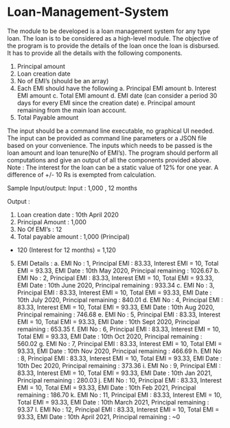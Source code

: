 # Loan-Management-System

The module to be developed is a loan management system for any type loan.
The loan is to be considered as a high-level module. The objective of the program is to provide the details of the loan once the loan is disbursed. It has to provide all the details with the following components.

1. Principal amount
2. Loan creation date
3. No of EMI’s (should be an array)
4. Each EMI should have the following
a. Principal EMI amount
b. Interest EMI amount
c. Total EMI amount
d. EMI date (can consider a period 30 days for every EMI since the creation date)
e. Principal amount remaining from the main loan account.
5. Total Payable amount


The input should be a command line executable, no graphical UI needed. The input can be provided as command line parameters or a JSON file based on your convenience. The inputs which needs to be passed is the loan amount and loan tenure(No of EMI’s). The program should perform all computations and give an output of all the components provided above.
Note : The interest for the loan can be a static value of 12% for one year. A difference of +/- 10 Rs is exempted from calculation.




Sample Input/output:
Input : 1,000 , 12 months

Output :
1. Loan creation date : 10th April 2020
2. Principal Amount : 1,000
3. No Of EMI’s : 12
4. Total payable amount : 1,000 (Principal)
+ 120 (Interest for 12 months) = 1,120
5. EMI Details :
a. EMI No : 1, Principal EMI : 83.33, Interest EMI = 10, Total EMI =
93.33, EMI Date : 10th May 2020, Principal remaining : 1026.67
b. EMI No : 2, Principal EMI : 83.33, Interest EMI = 10, Total EMI =
93.33, EMI Date : 10th June 2020, Principal remaining : 933.34
c. EMI No : 3, Principal EMI : 83.33, Interest EMI = 10, Total EMI =
93.33, EMI Date : 10th July 2020, Principal remaining : 840.01
d. EMI No : 4, Principal EMI : 83.33, Interest EMI = 10, Total EMI =
93.33, EMI Date : 10th Aug 2020, Principal remaining : 746.68
e. EMI No : 5, Principal EMI : 83.33, Interest EMI = 10, Total EMI =
93.33, EMI Date : 10th Sept 2020, Principal remaining : 653.35
f. EMI No : 6, Principal EMI : 83.33, Interest EMI = 10, Total EMI =
93.33, EMI Date : 10th Oct 2020, Principal remaining : 560.02
g. EMI No : 7, Principal EMI : 83.33, Interest EMI = 10, Total EMI =
93.33, EMI Date : 10th Nov 2020, Principal remaining : 466.69
h. EMI No : 8, Principal EMI : 83.33, Interest EMI = 10, Total EMI =
93.33, EMI Date : 10th Dec 2020, Principal remaining : 373.36
i. EMI No : 9, Principal EMI : 83.33, Interest EMI = 10, Total EMI =
93.33, EMI Date : 10th Jan 2021, Principal remaining : 280.03
j. EMI No : 10, Principal EMI : 83.33, Interest EMI = 10, Total EMI =
93.33, EMI Date : 10th Feb 2021, Principal remaining : 186.70
k. EMI No : 11, Principal EMI : 83.33, Interest EMI = 10, Total EMI =
93.33, EMI Date : 10th March 2021, Principal remaining : 93.37
l. EMI No : 12, Principal EMI : 83.33, Interest EMI = 10, Total EMI =
93.33, EMI Date : 10th April 2021, Principal remaining : ~0
